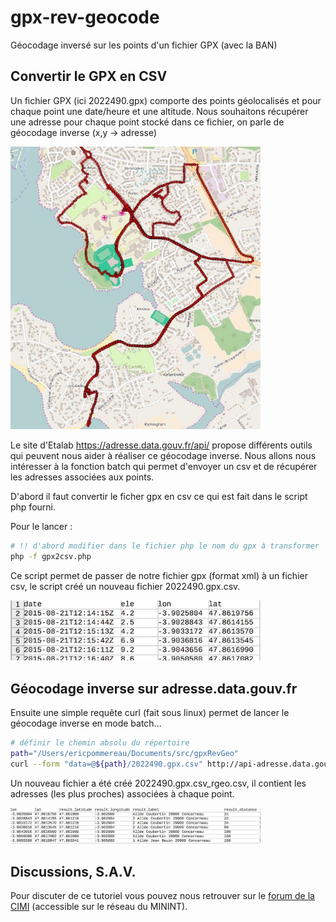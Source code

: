 # gpx-rev-geocode
Géocodage inversé sur les points d'un fichier GPX (avec la BAN)

## Convertir le GPX en CSV

Un fichier GPX (ici 2022490.gpx) comporte des points géolocalisés et pour chaque point une date/heure et une altitude.
Nous souhaitons récupérer une adresse pour chaque point stocké dans ce fichier, on parle de géocodage inverse (x,y -> adresse)

<img src="/img/carteGpx.jpg" width="400">

Le site d'Etalab https://adresse.data.gouv.fr/api/ propose différents outils qui peuvent nous aider à réaliser ce géocodage inverse. Nous allons nous intéresser à la fonction batch qui permet d'envoyer un csv et de récupérer les adresses associées aux points.

D'abord il faut convertir le ficher gpx en csv ce qui est fait dans le script php fourni.

Pour le lancer : 
```bash
# !! d'abord modifier dans le fichier php le nom du gpx à transformer
php -f gpx2csv.php
```

Ce script permet de passer de notre fichier gpx (format xml) à un fichier csv, le script créé un nouveau fichier 2022490.gpx.csv.

<img src="/img/convertCSV.jpg" width="400">

## Géocodage inverse sur adresse.data.gouv.fr

Ensuite une simple requête curl (fait sous linux) permet de lancer le géocodage inverse en mode batch...

```bash
# définir le chemin absolu du répertoire
path="/Users/ericpommereau/Documents/src/gpxRevGeo"
curl --form "data=@${path}/2022490.gpx.csv" http://api-adresse.data.gouv.fr/reverse/csv/ > 2022490.gpx.csv_rgeo.csv
```

Un nouveau fichier a été créé 2022490.gpx.csv_rgeo.csv, il contient les adresses (les plus proches) associées à chaque point.

<img src="/img/CSVreverse.jpg" width="400">

## Discussions, S.A.V.

Pour discuter de ce tutoriel vous pouvez nous retrouver sur le [forum de la CIMI](http://forum.cimi.ext.minint.fr/viewtopic.php?f=10&t=569) (accessible sur le réseau du MININT).
